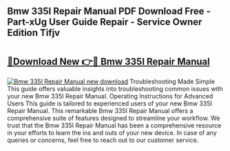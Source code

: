 ## Bmw 335I Repair Manual PDF Download Free - Part-xUg User Guide Repair - Service Owner Edition Tifjv

# <h2><a href="http://bc28502.oget.top/?id=Bmw+335I+Repair+Manual">🔗Download New 👉🔴 Bmw 335I Repair Manual</a></h2>

[![Bmw 335I Repair Manual new download](https://i.imgur.com/5g1atiW.png)](http://bc28502.oget.top/?id=Bmw+335I+Repair+Manual)
Troubleshooting Made Simple This guide offers valuable insights into troubleshooting common issues with your new Bmw 335I Repair Manual. Operating Instructions for Advanced Users This guide is tailored to experienced users of your new Bmw 335I Repair Manual. This remarkable Bmw 335I Repair Manual offers a comprehensive suite of features designed to streamline your workflow. We trust that the Bmw 335I Repair Manual has been a comprehensive resource in your efforts to learn the ins and outs of your new device. In case of any queries or concerns, feel free to reach out to our customer service.
